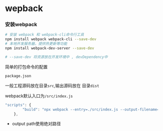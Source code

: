 # wepback
### 安装webpack
```sh
# 安装 webpack 和 webpack-cli命令行工具
npm install webpack webpack-cli --save-dev
# 本地开发服务器，提供热更新等功能
npm install webpack-dev-server --save-dev

# --save-dev 将资源放在开发环境中 , devDependency中
```
简单的打包命令的配置

`package.json`

一般工程源码放在目录`src`,输出源码放在 目录`dist`

webpack默认入口为`/src/index.js`

```js
"scripts": {
        "build": "npx webpack --entry=./src/index.js --output-filename=bundle.js --mode=development"
    },
```

- output path使用绝对路径
